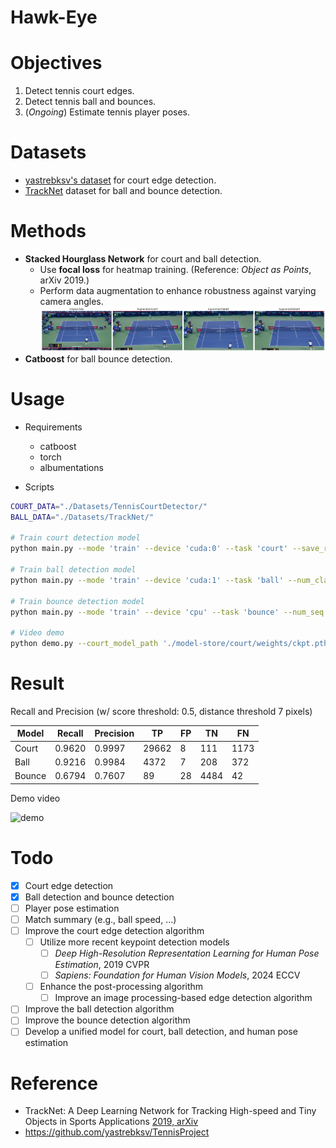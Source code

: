 Hawk-Eye
==

# Objectives
1. Detect tennis court edges.
2. Detect tennis ball and bounces.
3. (_Ongoing_) Estimate tennis player poses.

# Datasets
- [yastrebksv's dataset](https://github.com/yastrebksv/TennisCourtDetector) for court edge detection.
- [TrackNet](https://arxiv.org/abs/1907.03698) dataset for ball and bounce detection.

# Methods
- **Stacked Hourglass Network** for court and ball detection.
  - Use **focal loss** for heatmap training. (Reference: _Object as Points_, arXiv 2019.)
  - Perform data augmentation to enhance robustness against varying camera angles.
  ![data_augmentation](./assets/tennis_data_augmentation.png)
- **Catboost** for ball bounce detection.

# Usage
- Requirements
  - catboost
  - torch
  - albumentations

- Scripts
```bash
COURT_DATA="./Datasets/TennisCourtDetector/"
BALL_DATA="./Datasets/TrackNet/"

# Train court detection model
python main.py --mode 'train' --device 'cuda:0' --task 'court' --save_root './model-store/court/' --data_path ${COURT_DATA} --num_class 14 --epoch 100 --lr_milestone 90 --imsize 576 1024 --aug_policy 1

# Train ball detection model
python main.py --mode 'train' --device 'cuda:1' --task 'ball' --num_class 1 --num_seq 1 --save_root './model-store/ball/' --data_path ${BALL_DATA}  --epoch 100 --lr_milestone 90 --imsize 576 1024 --aug_policy 1

# Train bounce detection model
python main.py --mode 'train' --device 'cpu' --task 'bounce' --num_seq 3 --data_path ${BALL_DATA} --save_root './model-store/bounce/'

# Video demo
python demo.py --court_model_path './model-store/court/weights/ckpt.pth' --ball_model_path './model-store/ball//weights/ckpt.pth' --bounce_model_path './model-store/bounce/weights/ckpt.cbm' --video_path './sample.mp4'
```


# Result
Recall and Precision (w/ score threshold: 0.5, distance threshold 7 pixels)

| Model | Recall | Precision | TP | FP | TN | FN |
| --- | --- | --- | --- | --- | --- | --- |
| Court | 0.9620 | 0.9997 | 29662 | 8 | 111 | 1173 |
| Ball | 0.9216 | 0.9984 | 4372 | 7 | 208 | 372 |
| Bounce | 0.6794 | 0.7607 | 89 | 28 | 4484 | 42 |

Demo video

![demo](./assets/demo.gif)

# Todo
- [x] Court edge detection
- [x] Ball detection and bounce detection
- [ ] Player pose estimation
- [ ] Match summary (e.g., ball speed, ...)
- [ ] Improve the court edge detection algorithm
  - [ ] Utilize more recent keypoint detection models
    - [ ] _Deep High-Resolution Representation Learning for Human Pose Estimation_, 2019 CVPR
    - [ ] _Sapiens: Foundation for Human Vision Models_, 2024 ECCV
  - [ ] Enhance the post-processing algorithm
    - [ ] Improve an image processing-based edge detection algorithm
- [ ] Improve the ball detection algorithm
- [ ] Improve the bounce detection algorithm
- [ ] Develop a unified model for court, ball detection, and human pose estimation

# Reference
- TrackNet: A Deep Learning Network for Tracking High-speed and Tiny Objects in Sports Applications [2019, arXiv](https://arxiv.org/pdf/1907.03698)
- https://github.com/yastrebksv/TennisProject